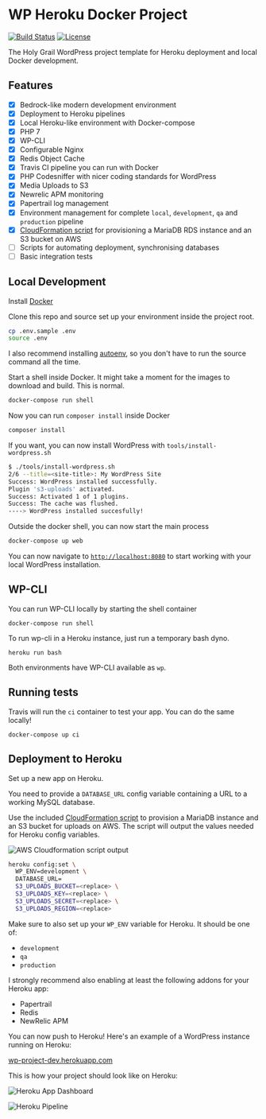 # WP Heroku Docker Project
[![Build Status](https://travis-ci.org/anttiviljami/wordpress-heroku-docker-project.svg?branch=master)](https://travis-ci.org/anttiviljami/wordpress-heroku-docker-project) [![License](http://img.shields.io/:license-gpl3-blue.svg)](http://www.gnu.org/licenses/gpl-3.0.html)

The Holy Grail WordPress project template for Heroku deployment and local Docker development.

## Features

- [x] Bedrock-like modern development environment
- [x] Deployment to Heroku pipelines
- [x] Local Heroku-like environment with Docker-compose
- [x] PHP 7
- [x] WP-CLI
- [x] Configurable Nginx
- [x] Redis Object Cache
- [x] Travis CI pipeline you can run with Docker
- [x] PHP Codesniffer with nicer coding standards for WordPress
- [x] Media Uploads to S3
- [x] Newrelic APM monitoring
- [x] Papertrail log management
- [x] Environment management for complete `local`, `development`, `qa` and `production` pipeline
- [x] [CloudFormation script](https://github.com/anttiviljami/wordpress-heroku-docker-project/blob/master/tools/cloudformation.json)
for provisioning a MariaDB RDS instance and an S3 bucket on AWS
- [ ] Scripts for automating deployment, synchronising databases
- [ ] Basic integration tests

## Local Development

Install [Docker](https://www.docker.com/)

Clone this repo and source set up your environment inside the project root.

```bash
cp .env.sample .env
source .env
```

I also recommend installing [autoenv](https://github.com/kennethreitz/autoenv),
so you don't have to run the source command all the time.

Start a shell inside Docker. It might take a moment for the images to download
and build. This is normal.

```bash
docker-compose run shell
```

Now you can run `composer install` inside Docker

```bash
composer install
```

If you want, you can now install WordPress with `tools/install-wordpress.sh`
```bash
$ ./tools/install-wordpress.sh
2/6 --title=<site-title>: My WordPress Site
Success: WordPress installed successfully.
Plugin 's3-uploads' activated.
Success: Activated 1 of 1 plugins.
Success: The cache was flushed.
----> WordPress installed succesfully!
```

Outside the docker shell, you can now start the main process

```bash
docker-compose up web
```

You can now navigate to [`http://localhost:8080`](http://localhost:8080) to
start working with your local WordPress installation.

## WP-CLI

You can run WP-CLI locally by starting the shell container

```
docker-compose run shell
```

To run wp-cli in a Heroku instance, just run a temporary bash dyno.

```
heroku run bash
```

Both environments have WP-CLI available as `wp`.

## Running tests

Travis will run the `ci` container to test your app. You can do the same
locally!

```
docker-compose up ci
```

## Deployment to Heroku

Set up a new app on Heroku.

You need to provide a `DATABASE_URL` config variable containing a URL to a
working MySQL database.

Use the included
[CloudFormation script](https://github.com/anttiviljami/wordpress-heroku-docker-project/blob/master/tools/mariadb-cloudformation.json)
to provision a MariaDB instance and an S3 bucket for uploads on AWS. The script
will output the values needed for Heroku config variables.

![AWS Cloudformation script output](https://cloud.githubusercontent.com/assets/6105650/26060801/cef914ae-398e-11e7-85d0-c916e88bee37.png)

```bash
heroku config:set \
  WP_ENV=development \
  DATABASE_URL=
  S3_UPLOADS_BUCKET=<replace> \
  S3_UPLOADS_KEY=<replace> \
  S3_UPLOADS_SECRET=<replace> \
  S3_UPLOADS_REGION=<replace>
```

Make sure to also set up your `WP_ENV` variable for Heroku. It should be one of:

- `development`
- `qa`
- `production`


I strongly recommend also enabling at least the following addons for your
Heroku app:

- Papertrail
- Redis
- NewRelic APM

You can now push to Heroku! Here's an example of a WordPress instance running
on Heroku:

[wp-project-dev.herokuapp.com](https://wp-project-dev.herokuapp.com/)

This is how your project should look like on Heroku:

![Heroku App Dashboard](https://cloud.githubusercontent.com/assets/6105650/26061040/7f62fc42-398f-11e7-82de-a6b9c642fb67.png)

![Heroku Pipeline](https://cloud.githubusercontent.com/assets/6105650/26045817/91526a9a-3954-11e7-8756-ba7cf5a5405c.png)
